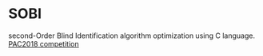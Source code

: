 # SOBI
second-Order Blind Identification algorithm optimization using C language.  
[PAC2018 competition](https://mp.weixin.qq.com/s/uFtKYghliXUEGaGc7MDhww)
